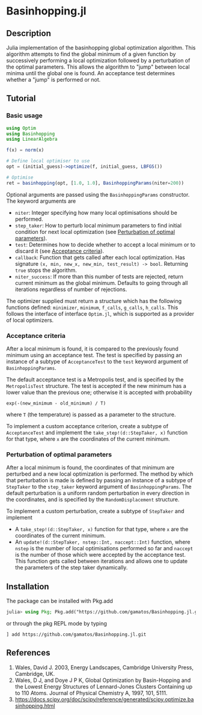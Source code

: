 # Basinhopping.jl

## Description

Julia implementation of the basinhopping global optimization algorithm. This algorithm attempts to find the global minimum of a given function by successively performing a local optimization followed by a perturbation of the optimal parameters. This allows the algorithm to "jump" between local minima until the global one is found. An acceptance test determines whether a "jump" is performed or not.

## Tutorial

### Basic usage

```julia
using Optim
using Basinhopping
using LinearAlgebra

f(x) = norm(x)

# Define local optimiser to use
opt = (initial_guess)->optimize(f, initial_guess, LBFGS())

# Optimise
ret = basinhopping(opt, [1.0, 1.0], BasinhoppingParams(niter=200))
```

Optional arguments are passed using the `BasinhoppingParams` constructor. The keyword arguments are
- `niter`: Integer specifying how many local optimisations should be performed.
- `step_taker`: How to perturb local minimum parameters to find initial condition for next local optimization (see [Perturbation of optimal parameters](#perturbation-of-optimal-parameters)).
- `test`: Determines how to decide whether to accept a local minimum or to discard it (see [Acceptance criteria](#acceptance-criteria)).
- `callback`: Function that gets called after each local optimization. Has signature `(x, min, new_x, new_min, test_result) -> bool`. Returning `true` stops the algorithm.
- `niter_success`: If more than this number of tests are rejected, return current minimum as the global minimum. Defaults to going through all iterations regardless of number of rejections.

The optimizer supplied must return a structure which has the following functions defined: `minimizer`, `minimum`, `f_calls`, `g_calls`, `h_calls`. This follows the interface of interface `Optim.jl`, which is supported as a provider of local optimizers.

### Acceptance criteria

After a local minimum is found, it is compared to the previously found minimum using an acceptance test. The test is specified by passing an instance of a subtype of `AcceptanceTest` to the `test` keyword argument of `BasinhoppingParams`. 

The default acceptance test is a Metropolis test, and is specified by the `MetropolisTest` structure. The test is accepted if the new minimum has a lower value than the previous one; otherwise it is accepted with probability

```
exp(-(new_minimum - old_minimum) / T)
```
where `T` (the temperature) is passed as a parameter to the structure.

To implement a custom acceptance criterion, create a subtype of `AcceptanceTest` and implement the `take_step!(d::StepTaker, x)` function for that type, where `x` are the coordinates of the current minimum.


### Perturbation of optimal parameters

After a local minimum is found, the coordinates of that minimum are perturbed and a new local optimization is performed. The method by which that perturbation is made is defined by passing an instance of a subtype of `StepTaker` to the `step_taker` keyword argument of `BasinhoppingParams`. The default perturbation is a uniform random perturbation in every direction in the coordinates, and is specified by the `RandomDisplacement` structure.

To implement a custom perturbation, create a subtype of `StepTaker` and implement
* A `take_step!(d::StepTaker, x)` function for that type, where `x` are the coordinates of the current minimum.
* An `update!(d::StepTaker, nstep::Int, naccept::Int)` function, where `nstep` is the number of local optimisations performed so far and `naccept` is the number of those which were accepted by the acceptance test. This function gets called between iterations and allows one to update the parameters of the step taker dynamically.

## Installation

The package can be installed with Pkg.add
```julia
julia> using Pkg; Pkg.add("https://github.com/gamatos/Basinhopping.jl.git")
```

or through the pkg REPL mode by typing
```
] add https://github.com/gamatos/Basinhopping.jl.git
```
## References

1. Wales, David J. 2003, Energy Landscapes, Cambridge University Press, Cambridge, UK.
2. Wales, D J, and Doye J P K, Global Optimization by Basin-Hopping and the Lowest Energy Structures of Lennard-Jones Clusters Containing up to 110 Atoms. Journal of Physical Chemistry A, 1997, 101, 5111.
3. https://docs.scipy.org/doc/scipy/reference/generated/scipy.optimize.basinhopping.html

